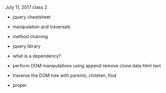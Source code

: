 July 11, 2017
class 2

* jquery cheatsheet
* manipulation and traversals
* method chaining

* jquery library
* what is a dependency?
* perform DOM manipulations using
  append
  remove
  clone
  data
  html
  text
* traverse the DOM tree with parents, children, find
* proper <script> loading order in html


lecture:
- when pc users are running postgres they're opening a completely separate postgres shell, where mac and linux users are running a postgres shell within terminal.
-

- making a js constructor function to model your project data with four or five properties
- SMACSS- scalable, modular architecture for css building in pieces, separation of concerns , , least specific to most specific.
  - base
  - layout
  - module- ul, parts that you have in the footer
  - state- transitions, active states, hover, focus, blur (those css animations) to the ui. the green toggle switch on iphone.
  - theme- amazon holiday trees, or bats..., easily swapped out styling sheets

- adding eslintrc
- adding gitignore

- hard refresh- cmd+shift+R

//
$('#home')

//parent descendent
- $('header li')- parent/descendent
//parent>child
- $('ul > li') or $('.nav-list > li')- direct parent/child

//attributes
- $('input[value=""]')- radio buttons, text inputs,
- $('input[type="number"]')

//BASIC MANIPULATION!!!!!

- get text of matched element(s)
$(#home).text('scott was here')

- set text of the matched element(s)
$('#home').text('Scott was here')-- replacing with scott was here

- get html of the matched element'(s)
$('#main-content').html()

- set html of the matched element(s)
$('#main-content').html('<h2> scott was here</h2>')

- get the data-category attribute of an li
$('p').data('rank') //just find and get the data from paragraphs with an ___ of rank

- set the data-category attribute of an li
$('p').data('rank', '2') //change the rank to 2

- create and append an element to the DOM
$('#main-content').append($('<section></section>'))//normally you're doing the scott was here for set html of matched element.

- removing an element from the DOM
$('#main-content').remove()
var savedContent = $('#main-content').remove() //may want to use this removed contenent later

- empty the selected element of all html
$('#main-content').empty()//getting rid of child and ancestors

- run a command as soon as the DOM loads
$(document).ready(function() {

})
The above incorporates a callback within that anonymous function, the function is a callback.
A callback is just a function passed in as an argument to another function.
CALLBACK version written out long hand:
var callback = function(){

}

$(document).ready(callback)

- shorthand method
$(function(){

  })
___

LAB:
article.js

constructor function...
function Article (rawData) {
  this.title = rawDataObj.title
}

.toHtml method... // is a prototype method on the article. does it belong to the article constructor? ....no it belongs to each instance. we create an instance and it will have access to this method. get an object out of the raw data array, pipe it through the article constructor, call the toHtml method on that instance, that instance will grab a clone of our template, skim through and update (with this.), once we're done updating a validating, we're going to return that instance of that clone (return $newArticle).
it's common to put a $ in front of a jquery object thats being stored in a variable.
Article.prototype.toHtml = function () {
  var $newArticle = $('article.template').clone();
}

if statement...
if there is no published on date, make this a draft

$newArticle.data('category', this.category); //data.caterogry attribute. wer'e settign this. catergy as teh value of data.category on the clone that we've just created.

.forEAch article object, do a thing. Also, a callback. specifically an array method.



var arr = [1, 2, 3, 4, 5]

arr.forEach(function(element, index, array) {
  console.log('element', element)
  console.log('index', index)
  console.log('array', array)
})
